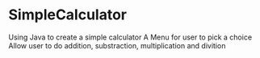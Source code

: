 # SimpleCalculator

Using Java to create a simple calculator
A Menu for user to pick a choice
Allow user to do addition, substraction, multiplication and divition
